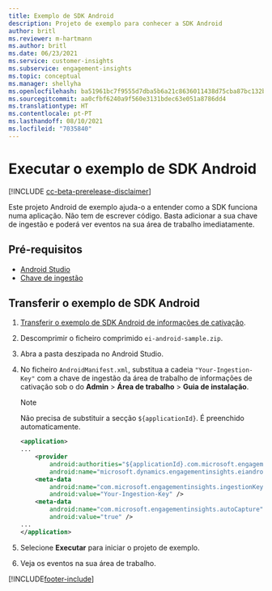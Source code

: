```yaml
---
title: Exemplo de SDK Android
description: Projeto de exemplo para conhecer a SDK Android
author: britl
ms.reviewer: m-hartmann
ms.author: britl
ms.date: 06/23/2021
ms.service: customer-insights
ms.subservice: engagement-insights
ms.topic: conceptual
ms.manager: shellyha
ms.openlocfilehash: ba51961bc7f9555d7dba5b6a21c8636011438d75cba87bc132b896841c467a33
ms.sourcegitcommit: aa0cfbf6240a9f560e3131bdec63e051a8786dd4
ms.translationtype: HT
ms.contentlocale: pt-PT
ms.lasthandoff: 08/10/2021
ms.locfileid: "7035840"
---
```

# <a name="run-the-android-sdk-sample"></a>Executar o exemplo de SDK Android

[!INCLUDE [cc-beta-prerelease-disclaimer](includes/cc-beta-prerelease-disclaimer.md)]

Este projeto Android de exemplo ajuda-o a entender como a SDK funciona numa aplicação. Não tem de escrever código. Basta adicionar a sua chave de ingestão e poderá ver eventos na sua área de trabalho imediatamente.

## <a name="prerequisites"></a>Pré-requisitos

- [Android Studio](https://developer.android.com/studio)
- [Chave de ingestão](get-started-android.md)

## <a name="download-the-android-sdk-sample"></a>Transferir o exemplo de SDK Android

1. [Transferir o exemplo de SDK Android de informações de cativação](https://download.pi.dynamics.com/sdk/EI-SDKs/ei-android-sample.zip).
1. Descomprimir o ficheiro comprimido `ei-android-sample.zip`.
1. Abra a pasta deszipada no Android Studio.
1. No ficheiro `AndroidManifest.xml`, substitua a cadeia `"Your-Ingestion-Key"` com a chave de ingestão da área de trabalho de informações de cativação sob o do **Admin** > **Área de trabalho** > **Guia de instalação**. 

   > [!NOTE]
   > Não precisa de substituir a secção `${applicationId}`. É preenchido automaticamente.

   ```xml
   <application>
   ...
       <provider
           android:authorities="${applicationId}.com.microsoft.engagementinsights.eiandroidsdk.AnalyticsContentProvider"
           android:name="microsoft.dynamics.engagementinsights.eiandroidsdk.AnalyticsContentProvider" />
       <meta-data
           android:name="com.microsoft.engagementinsights.ingestionKey"
           android:value="Your-Ingestion-Key" />
       <meta-data
           android:name="com.microsoft.engagementinsights.autoCapture"
           android:value="true" />
   ...
   </application>
   ```

1. Selecione **Executar** para iniciar o projeto de exemplo.
1. Veja os eventos na sua área de trabalho.


[!INCLUDE[footer-include](../includes/footer-banner.md)]
